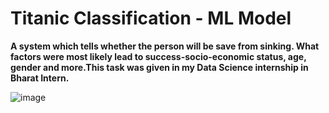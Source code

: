 # Titanic Classification - ML Model
**A system which tells whether the person will be save from sinking. What factors were most likely lead to success-socio-economic status, age, gender and more.This task was given in my Data Science internship in Bharat Intern.**


![image](https://github.com/Nabilakhtar92/titanic/assets/86850266/004fbe5a-3c5f-412d-b842-91bb66e8445c)
